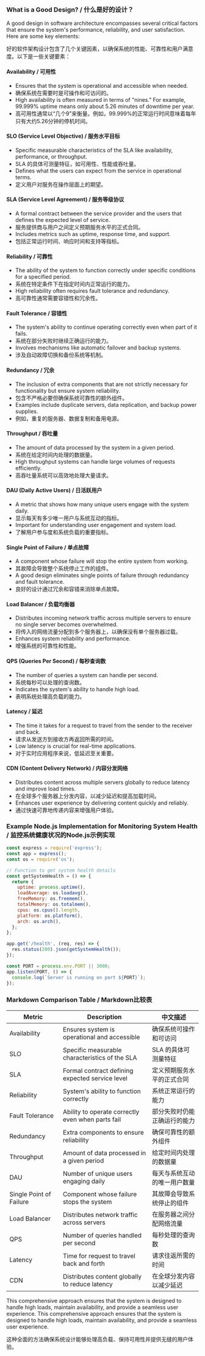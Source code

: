 ### What is a Good Design? / 什么是好的设计？

A good design in software architecture encompasses several critical factors that ensure the system's performance, reliability, and user satisfaction. Here are some key elements:

好的软件架构设计包含了几个关键因素，以确保系统的性能、可靠性和用户满意度。以下是一些关键要素：

#### Availability / 可用性
- Ensures that the system is operational and accessible when needed.
- 确保系统在需要时是可操作和可访问的。
- High availability is often measured in terms of "nines." For example, 99.999% uptime means only about 5.26 minutes of downtime per year.
- 高可用性通常以“几个9”来衡量。例如，99.999%的正常运行时间意味着每年只有大约5.26分钟的停机时间。

#### SLO (Service Level Objective) / 服务水平目标
- Specific measurable characteristics of the SLA like availability, performance, or throughput.
- SLA 的具体可测量特征，如可用性、性能或吞吐量。
- Defines what the users can expect from the service in operational terms.
- 定义用户对服务在操作层面上的期望。

#### SLA (Service Level Agreement) / 服务等级协议
- A formal contract between the service provider and the users that defines the expected level of service.
- 服务提供商与用户之间定义预期服务水平的正式合同。
- Includes metrics such as uptime, response time, and support.
- 包括正常运行时间、响应时间和支持等指标。

#### Reliability / 可靠性
- The ability of the system to function correctly under specific conditions for a specified period.
- 系统在特定条件下在指定时间内正常运行的能力。
- High reliability often requires fault tolerance and redundancy.
- 高可靠性通常需要容错性和冗余性。

#### Fault Tolerance / 容错性
- The system's ability to continue operating correctly even when part of it fails.
- 系统在部分失败时继续正确运行的能力。
- Involves mechanisms like automatic failover and backup systems.
- 涉及自动故障切换和备份系统等机制。

#### Redundancy / 冗余
- The inclusion of extra components that are not strictly necessary for functionality but ensure system reliability.
- 包含不严格必要但确保系统可靠性的额外组件。
- Examples include duplicate servers, data replication, and backup power supplies.
- 例如，重复的服务器、数据复制和备用电源。

#### Throughput / 吞吐量
- The amount of data processed by the system in a given period.
- 系统在给定时间内处理的数据量。
- High throughput systems can handle large volumes of requests efficiently.
- 高吞吐量系统可以高效地处理大量请求。

#### DAU (Daily Active Users) / 日活跃用户
- A metric that shows how many unique users engage with the system daily.
- 显示每天有多少唯一用户与系统互动的指标。
- Important for understanding user engagement and system load.
- 了解用户参与度和系统负载的重要指标。

#### Single Point of Failure / 单点故障
- A component whose failure will stop the entire system from working.
- 其故障会导致整个系统停止工作的组件。
- A good design eliminates single points of failure through redundancy and fault tolerance.
- 良好的设计通过冗余和容错来消除单点故障。

#### Load Balancer / 负载均衡器
- Distributes incoming network traffic across multiple servers to ensure no single server becomes overwhelmed.
- 将传入的网络流量分配到多个服务器上，以确保没有单个服务器过载。
- Enhances system reliability and performance.
- 增强系统的可靠性和性能。

#### QPS (Queries Per Second) / 每秒查询数
- The number of queries a system can handle per second.
- 系统每秒可以处理的查询数。
- Indicates the system's ability to handle high load.
- 表明系统处理高负载的能力。

#### Latency / 延迟
- The time it takes for a request to travel from the sender to the receiver and back.
- 请求从发送方到接收方再返回所需的时间。
- Low latency is crucial for real-time applications.
- 对于实时应用程序来说，低延迟至关重要。

#### CDN (Content Delivery Network) / 内容分发网络
- Distributes content across multiple servers globally to reduce latency and improve load times.
- 在全球多个服务器上分发内容，以减少延迟和提高加载时间。
- Enhances user experience by delivering content quickly and reliably.
- 通过快速可靠地传递内容来增强用户体验。

### Example Node.js Implementation for Monitoring System Health / 监控系统健康状况的Node.js示例实现

```javascript
const express = require('express');
const app = express();
const os = require('os');

// Function to get system health details
const getSystemHealth = () => {
  return {
    uptime: process.uptime(),
    loadAverage: os.loadavg(),
    freeMemory: os.freemem(),
    totalMemory: os.totalmem(),
    cpus: os.cpus().length,
    platform: os.platform(),
    arch: os.arch(),
  };
};

app.get('/health', (req, res) => {
  res.status(200).json(getSystemHealth());
});

const PORT = process.env.PORT || 3000;
app.listen(PORT, () => {
  console.log(`Server is running on port ${PORT}`);
});
```

### Markdown Comparison Table / Markdown比较表

| Metric | Description | 中文描述 |
|--------|-------------|----------|
| Availability | Ensures system is operational and accessible | 确保系统可操作和可访问 |
| SLO | Specific measurable characteristics of the SLA | SLA 的具体可测量特征 |
| SLA | Formal contract defining expected service level | 定义预期服务水平的正式合同 |
| Reliability | System's ability to function correctly | 系统正常运行的能力 |
| Fault Tolerance | Ability to operate correctly even when parts fail | 部分失败时仍能正确运行的能力 |
| Redundancy | Extra components to ensure reliability | 确保可靠性的额外组件 |
| Throughput | Amount of data processed in a given period | 给定时间内处理的数据量 |
| DAU | Number of unique users engaging daily | 每天与系统互动的唯一用户数量 |
| Single Point of Failure | Component whose failure stops the system | 其故障会导致系统停止的组件 |
| Load Balancer | Distributes network traffic across servers | 在服务器之间分配网络流量 |
| QPS | Number of queries handled per second | 每秒处理的查询数 |
| Latency | Time for request to travel back and forth | 请求往返所需的时间 |
| CDN | Distributes content globally to reduce latency | 在全球分发内容以减少延迟 |

This comprehensive approach ensures that the system is designed to handle high loads, maintain availability, and provide a seamless user experience. This comprehensive approach ensures that the system is designed to handle high loads, maintain availability, and provide a seamless user experience.

这种全面的方法确保系统设计能够处理高负载、保持可用性并提供无缝的用户体验。
